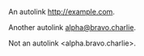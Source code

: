 An autolink <http://example.com>.

Another autolink <alpha@bravo.charlie>.

Not an autolink <alpha.bravo.charlie>.
